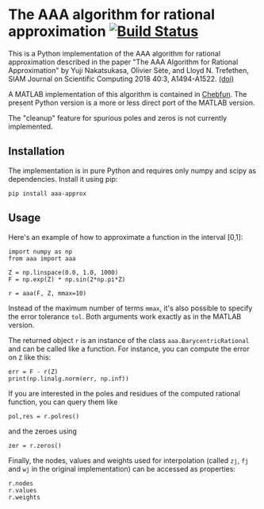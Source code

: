 # The AAA algorithm for rational approximation [![Build Status](https://travis-ci.com/c-f-h/aaa.svg?branch=master)](https://travis-ci.com/c-f-h/aaa)

This is a Python implementation of the AAA algorithm for rational approximation
described in the paper "The AAA Algorithm for Rational Approximation" by Yuji
Nakatsukasa, Olivier Sète, and Lloyd N. Trefethen, SIAM Journal on Scientific
Computing 2018 40:3, A1494-A1522.
[(doi)](https://doi.org/10.1137/16M1106122)

A MATLAB implementation of this algorithm is contained in [Chebfun](http://www.chebfun.org/).
The present Python version is a more or less direct port of the MATLAB version.

The "cleanup" feature for spurious poles and zeros is not currently implemented.

## Installation

The implementation is in pure Python and requires only numpy and scipy as
dependencies. Install it using pip:

    pip install aaa-approx

## Usage

Here's an example of how to approximate a function in the interval [0,1]:

    import numpy as np
    from aaa import aaa

    Z = np.linspace(0.0, 1.0, 1000)
    F = np.exp(Z) * np.sin(2*np.pi*Z)

    r = aaa(F, Z, mmax=10)

Instead of the maximum number of terms `mmax`, it's also possible to specify
the error tolerance `tol`.  Both arguments work exactly as in the MATLAB
version.

The returned object `r` is an instance of the class `aaa.BarycentricRational` and can
be called like a function. For instance, you can compute the error on `Z` like this:

    err = F - r(Z)
    print(np.linalg.norm(err, np.inf))

If you are interested in the poles and residues of the computed rational function,
you can query them like

    pol,res = r.polres()

and the zeroes using

    zer = r.zeros()

Finally, the nodes, values and weights used for interpolation (called `zj`, `fj`
and `wj` in the original implementation) can be accessed as properties:

    r.nodes
    r.values
    r.weights

